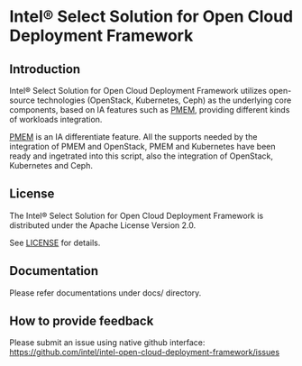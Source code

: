 # Intel® Select Solution for Open Cloud Deployment Framework

## Introduction

Intel® Select Solution for Open Cloud Deployment Framework utilizes open-source technologies (OpenStack, Kubernetes, Ceph) as the underlying core components, based on IA features such as [PMEM](https://pmem.io), providing different kinds of workloads integration.

[PMEM](https://pmem.io) is an IA differentiate feature. All the supports needed by the integration of PMEM and OpenStack, PMEM and Kubernetes have been ready and ingetrated into this script, also the integration of OpenStack, Kubernetes and Ceph.

## License

The Intel® Select Solution for Open Cloud Deployment Framework is distributed under the Apache License Version 2.0.

See [LICENSE](LICENSE) for details.

## Documentation

Please refer documentations under docs/ directory.

## How to provide feedback

Please submit an issue using native github interface: https://github.com/intel/intel-open-cloud-deployment-framework/issues
